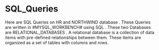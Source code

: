# SQL_Queries
Here are SQL Queries on HR and NORTHWIND database . These Queries are written in #MYSQL_WORKBENCH# using SQL . These two Databases are RELATIONAL_DATABASES .
A relational database is a collection of data items with pre-defined relationships between them. These items are organized as a set of tables with columns and rows.

